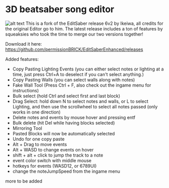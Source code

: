 # 3D beatsaber song editor
![alt text](https://github.com/Ikeiwa/3D-beatsaber-song-editor/blob/master/logo.png?raw=true)
This is a fork of the EditSaber release 6v2 by Ikeiwa, all credits for the original Editor go to him.
The latest release includes a ton of features by squeaksies who took the time to merge our two versions together!

Download it here: https://github.com/permissionBRICK/EditSaberEnhanced/releases

Added features:
- Copy Pasting Lighting Events (you can either select notes or lighting at a time, just press Ctrl+A to deselect if you can't select anything.)
- Copy Pasting Walls (you can select walls along with notes)
- Fake Wall Tool (Press Ctrl + F, also check out the ingame menu for instructions)
- Bulk select (hold Ctrl and select first and last block)
- Drag Select: hold down N to select notes and walls, or L to select Lighting, and then use the scrollwheel to select all notes passed (only works in one direction)
- Delete notes and events by mouse hover and pressing entf
- Bulk delete (hit Del while having blocks selected)
- Mirroring Tool
- Pasted Blocks will now be automatically selected
- Undo for one copy paste
- Alt + Drag to move events
- Alt + WASD to change events on hover
- shift + alt + click to jump the track to a note
- event color switch with middle mouse
- hotkeys for events (WASD12, or 6789UI)
- change the noteJumpSpeed from the ingame menu

more to be added 
